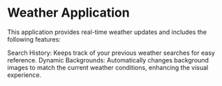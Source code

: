 # Weather Application

This application provides real-time weather updates and includes the following features:

Search History: Keeps track of your previous weather searches for easy reference.
Dynamic Backgrounds: Automatically changes background images to match the current weather conditions, enhancing the visual experience.